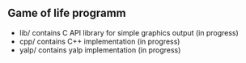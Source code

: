 ## Game of life programm

* lib/ contains C API library for simple graphics output (in progress)
* cpp/ contains C++ implementation (in progress)
* yalp/ contains yalp implementation (in progress)